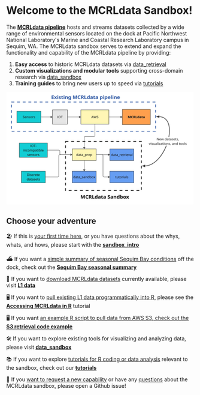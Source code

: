 
# Welcome to the MCRLdata Sandbox!

The **[MCRLdata pipeline](https://mcrldata.pnnl.gov/)** hosts and streams datasets collected by a wide range of environmental sensors located on the dock at Pacific Northwest National Laboratory's Marine and Coastal Research Laboratory campus in Sequim, WA. The MCRLdata sandbox serves to extend and expand the functionality and capability of the MCRLdata pipeline by providing:

  1) **Easy access** to historic MCRLdata datasets via [data_retrieval](https://github.com/MCRLdata-Sandbox/data_retrieval)
  2) **Custom visualizations and modular tools** supporting cross-domain research via [data_sandbox](https://github.com/MCRLdata-Sandbox/data_sandbox)
  4) **Training guides** to bring new users up to speed via [tutorials](https://github.com/MCRLdata-Sandbox/tutorials)

<img src="https://github.com/MCRLdata-Sandbox/.github/blob/main/sandbox_domain.jpg" alt="" width="500" height="300">

## Choose your adventure

🏖️ If this is <ins>your first time here</ins>, or you have questions about the whys, whats, and hows, please start with the **[sandbox_intro](https://github.com/MCRLdata-Sandbox/.github/blob/main/sandbox_intro.md)**

⛴️ If you want a <ins>simple summary of seasonal Sequim Bay conditions</ins> off the dock, check out the **[Sequim Bay seasonal summary](https://github.com/MCRLdata-Sandbox/data_sandbox/blob/main/scripts/3_sequim_bay_seasonality.md)**

💾 If you want to <ins>download MCRLdata datasets</ins> currently available, please visit **[L1 data](https://github.com/MCRLdata-Sandbox/data_prep/tree/main/data/outputs/L1)**

🖥️ If you want to <ins>pull existing L1 data programmatically into R</ins>, please see the **[Accessing MCRLdata in R](https://github.com/MCRLdata-Sandbox/tutorials/blob/main/scripts/1_L1_data_basics.R)** tutorial

🖥️ If you want <ins>an example R script to pull data from AWS S3<ins>, check out the **[S3 retrieval code example](https://github.com/MCRLdata-Sandbox/data_retrieval/blob/main/scripts/250716_S3_retrieval_script.R)**

🛠️ If you want to explore existing tools for visualizing and analyzing data, please visit **[data_sandbox](https://github.com/MCRLdata-Sandbox/data_sandbox)**

📚 If you want to explore  <ins>tutorials for R coding or data analysis</ins> relevant to the sandbox, check out our **[tutorials](https://github.com/MCRLdata-Sandbox/tutorials/tree/main/scripts)**

🤨 If you <ins>want to request a new capability</ins> or have any <ins>questions</ins> about the MCRLdata sandbox, please open a Github issue! 
